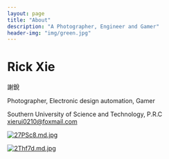 ```yaml
---
layout: page
title: "About"
description: "A Photographer, Engineer and Gamer" 
header-img: "img/green.jpg"
---
```

# Rick Xie  
謝銳

Photographer, Electronic design automation, Gamer  

Southern University of Science and Technology, P.R.C  
xierui0210@foxmail.com

[![27PSc8.md.jpg](https://z3.ax1x.com/2021/06/14/27PSc8.md.jpg)](https://imgtu.com/i/27PSc8)

[![2Thf7d.md.jpg](https://z3.ax1x.com/2021/06/14/2Thf7d.md.jpg)](https://imgtu.com/i/2Thf7d)




